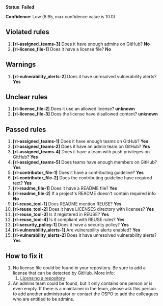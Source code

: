 **Status**: **Failed**

**Confidence**: Low (8.95, max confidence value is 10.0)

## Violated rules

1.  **[rl-assigned_teams-3]** Does it have enough admins on GitHub? **No**
1.  **[rl-license_file-1]** Does it have a license file? **No**


## Warnings

1.  **[rl-vulnerability_alerts-2]** Does it have unresolved vulnerability alerts? **Yes**


## Unclear rules

1.  **[rl-license_file-2]** Does it use an allowed license? **unknown**
1.  **[rl-license_file-3]** Does the license have disallowed content? **unknown**


## Passed rules

1.  **[rl-assigned_teams-1]** Does it have enough teams on GitHub? **Yes**
1.  **[rl-assigned_teams-2]** Does it have an admin team on GitHub? **Yes**
1.  **[rl-assigned_teams-4]** Does it have a team with push privileges on GitHub? **Yes**
1.  **[rl-assigned_teams-5]** Does teams have enough members on GitHub? **Yes**
1.  **[rl-contributor_file-1]** Does it have a contributing guideline? **Yes**
1.  **[rl-contributor_file-2]** Does the contributing guideline have required text? **Yes**
1.  **[rl-readme_file-1]** Does it have a README file? **Yes**
1.  **[rl-readme_file-2]** If a project's README doesn't contain required info **No**
1.  **[rl-reuse_tool-1]** Does README mention REUSE? **Yes**
1.  **[rl-reuse_tool-2]** Does it have LICENSES directory with licenses? **Yes**
1.  **[rl-reuse_tool-3]** Is it registered in REUSE? **Yes**
1.  **[rl-reuse_tool-4]** Is it compliant with REUSE rules? **Yes**
1.  **[rl-security_policy-1]** Does it have a security policy? **Yes**
1.  **[rl-vulnerability_alerts-1]** Are vulnerability alerts enabled? **Yes**
1.  **[rl-vulnerability_alerts-2]** Does it have unresolved vulnerability alerts? **Yes**


## How to fix it

1.  No license file could be found in your repository. Be sure to add a license that can be detected by GitHub.
    More info:
    1.  [Licensing a repository](https://docs.github.com/en/github/creating-cloning-and-archiving-repositories/licensing-a-repository#determining-the-location-of-your-license)
2.  An admins team could be found, but it only contains one person or is even empty. If there is a maintainer in the team, please ask this person to add another administrator or contact the OSPO to add the colleagues who are entitled to be admins.
